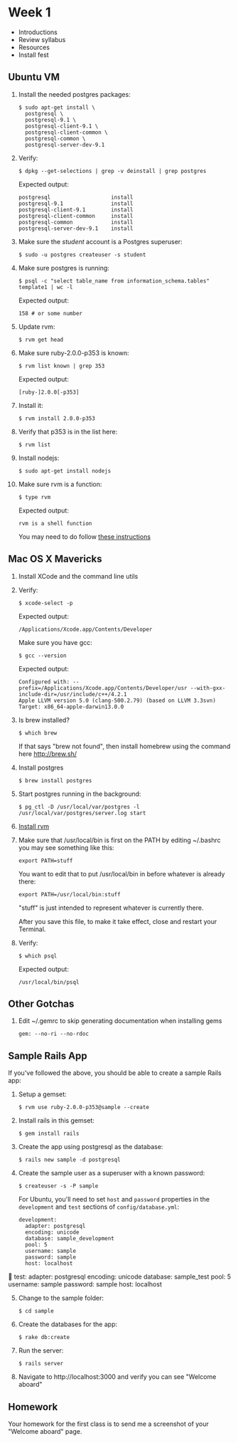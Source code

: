 # Week 1

* Introductions
* Review syllabus
* Resources
* Install fest

## Ubuntu VM

1.  Install the needed postgres packages:

        $ sudo apt-get install \
          postgresql \
          postgresql-9.1 \
          postgresql-client-9.1 \
          postgresql-client-common \
          postgresql-common \
          postgresql-server-dev-9.1

2.  Verify:

        $ dpkg --get-selections | grep -v deinstall | grep postgres

    Expected output:

        postgresql                   install
        postgresql-9.1               install
        postgresql-client-9.1        install
        postgresql-client-common     install
        postgresql-common            install
        postgresql-server-dev-9.1    install

3.  Make sure the *student* account is a Postgres superuser:

        $ sudo -u postgres createuser -s student

4.  Make sure postgres is running:

        $ psql -c "select table_name from information_schema.tables" template1 | wc -l

    Expected output:

        158 # or some number

5.  Update rvm:

        $ rvm get head

6.  Make sure ruby-2.0.0-p353 is known:

        $ rvm list known | grep 353

    Expected output:

        [ruby-]2.0.0[-p353]

7.  Install it:

        $ rvm install 2.0.0-p353

8.  Verify that p353 is in the list here:

        $ rvm list

9.  Install nodejs:

        $ sudo apt-get install nodejs

10. Make sure rvm is a function:

        $ type rvm

    Expected output:

        rvm is a shell function

    You may need to do follow [these instructions](http://rvm.io/integration/gnome-terminal)

## Mac OS X Mavericks

1.  Install XCode and the command line utils

2.  Verify:

        $ xcode-select -p

    Expected output:

        /Applications/Xcode.app/Contents/Developer

    Make sure you have gcc:

        $ gcc --version

    Expected output:

        Configured with: --prefix=/Applications/Xcode.app/Contents/Developer/usr --with-gxx-include-dir=/usr/include/c++/4.2.1
        Apple LLVM version 5.0 (clang-500.2.79) (based on LLVM 3.3svn)
        Target: x86_64-apple-darwin13.0.0

3.  Is brew installed?

        $ which brew

    If that says "brew not found", then install homebrew using the command here http://brew.sh/

4.  Install postgres

        $ brew install postgres

5.  Start postgres running in the background:

        $ pg_ctl -D /usr/local/var/postgres -l /usr/local/var/postgres/server.log start

6.  [Install rvm](https://rvm.io/rvm/install)

7.  Make sure that /usr/local/bin is first on the PATH by editing ~/.bashrc you may see something like this:

        export PATH=stuff

    You want to edit that to put /usr/local/bin in before whatever is already there:

        export PATH=/usr/local/bin:stuff

    "stuff" is just intended to represent whatever is currently there.

    After you save this file, to make it take effect, close and restart your Terminal.

8.  Verify:

        $ which psql

    Expected output:

        /usr/local/bin/psql

## Other Gotchas

1.  Edit ~/.gemrc to skip generating documentation when installing gems

        gem: --no-ri --no-rdoc

## Sample Rails App

If you've followed the above, you should be able to create a sample Rails app:

1.  Setup a gemset:

        $ rvm use ruby-2.0.0-p353@sample --create

2.  Install rails in this gemset:

        $ gem install rails

3.  Create the app using postgresql as the database:

        $ rails new sample -d postgresql

4.  Create the sample user as a superuser with a known password:

        $ createuser -s -P sample

    For Ubuntu, you'll need to set `host` and `password` properties in the
    `development` and `test` sections of `config/database.yml`:

        development:
          adapter: postgresql
          encoding: unicode
          database: sample_development
          pool: 5
          username: sample
          password: sample
          host: localhost

       test:
          adapter: postgresql
          encoding: unicode
          database: sample_test
          pool: 5
          username: sample
          password: sample
          host: localhost

5.  Change to the sample folder:

        $ cd sample

6.  Create the databases for the app:

        $ rake db:create

7.  Run the server:

        $ rails server

8.  Navigate to http://localhost:3000 and verify you can see "Welcome aboard"

## Homework

Your homework for the first class is to send me a screenshot of your "Welcome aboard" page.


